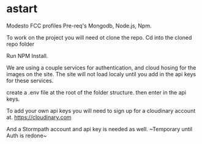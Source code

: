 # astart
Modesto FCC profiles
Pre-req's Mongodb, Node.js, Npm.

To work on the project you will need ot clone the repo. Cd into the cloned repo folder

Run NPM Install.


We are using a couple services for authentication, and cloud hosing for the images on the site. 
The site will not load localy until you add in the api keys for these services.

create a .env file at the root of the folder structure. then enter in the api keys.

To add your own api keys you will need to sign up for a cloudinary account at. https://cloudinary.com

And a Stormpath account and api key is needed as well. ~Temporary until Auth is redone~
